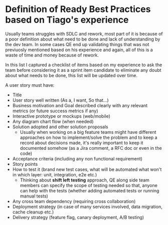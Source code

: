 # Definition of Ready Best Practices based on Tiago's experience

Usually teams struggles with SDLC and rework, most part of it is because of a poor
definition about what need to be done and lack of understanding by the dev team. In some cases QE end up validating
things that was not previuosly mentioned based on his experience and again, all of this is a waste of time and money
because of rework.

In this list I captured a checklist of items based on my experience to ask the team before considering it as a sprint item candidate
to eliminate any doubt about what needs to be done, this list will be updated over time.

A user story must have:

- Title
- User story well written (As a, I want, So that...)
- Business motivation and Goal described clearly with any relevant metrics (or future success metrics if any)
- Interactive prototype or mockups (web/mobile)
- Any diagram chart flow (when needed)
- Solution adopted and other solution proposals
  - Usually when working on a big feature teams might have different approaches on how to implement/solve the problem
    and to keep a record about decisions made, it's really important to keep it documented somehow (as a Jira comment, a RFC doc or even in the code)
- Acceptance criteria (including any non functional requirement)
- Story points
- How to test it (brand new test cases, what will be automated what won't in which layer: unit, integration, e2e etc.)
  - Thinking about **shift left testing** approach, QE along side team members can specify the scope of testing needed
    so that, anyone can help with the tests (whether adding automated tests or running manual tests)
- Any cross team dependency (requiring cross collaboration)
- Deployment strategy (in case of many services involved, data migration, cache cleanup etc.)
- Delivery strategy (feature flag, canary deployment, A/B testing)
